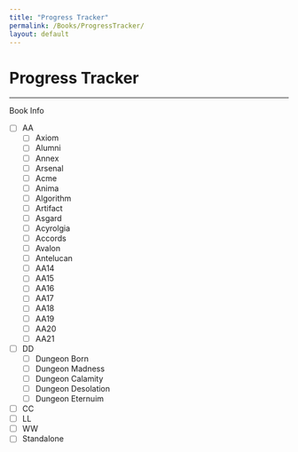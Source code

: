 ```yaml
---
title: "Progress Tracker"
permalink: /Books/ProgressTracker/
layout: default
---
```

# Progress Tracker
---
Book Info
- [ ] AA
	- [ ] Axiom
	- [ ] Alumni
	- [ ] Annex
	- [ ] Arsenal
	- [ ] Acme
	- [ ] Anima
	- [ ] Algorithm
	- [ ] Artifact
	- [ ] Asgard
	- [ ] Acyrolgia
	- [ ] Accords
	- [ ] Avalon
	- [ ] Antelucan
	- [ ] AA14
	- [ ] AA15
	- [ ] AA16
	- [ ] AA17
	- [ ] AA18
	- [ ] AA19
	- [ ] AA20
	- [ ] AA21
- [ ] DD
	- [ ] Dungeon Born
	- [ ] Dungeon Madness
	- [ ] Dungeon Calamity
	- [ ] Dungeon Desolation
	- [ ] Dungeon Eternuim
- [ ] CC
- [ ] LL
- [ ] WW
- [ ] Standalone